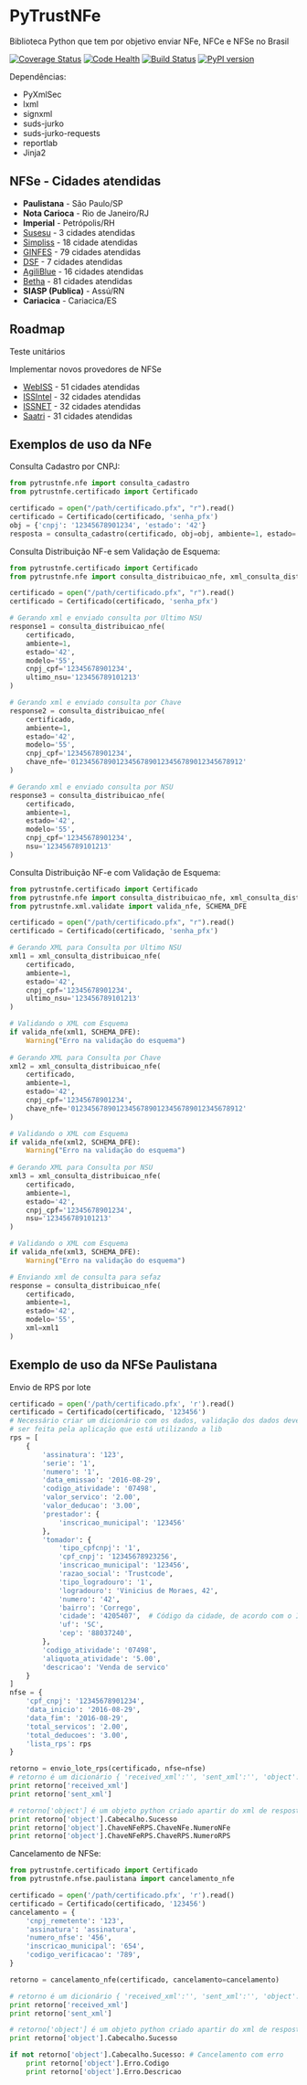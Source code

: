 # PyTrustNFe
Biblioteca Python que tem por objetivo enviar NFe, NFCe e NFSe no Brasil

[![Coverage Status](https://coveralls.io/repos/danimaribeiro/PyTrustNFe/badge.svg?branch=master3)](https://coveralls.io/r/danimaribeiro/PyTrustNFe?branch=master3)
[![Code Health](https://landscape.io/github/danimaribeiro/PyTrustNFe/master3/landscape.svg?style=flat)](https://landscape.io/github/danimaribeiro/PyTrustNFe/master3)
[![Build Status](https://travis-ci.org/danimaribeiro/PyTrustNFe.svg?branch=master3)](https://travis-ci.org/danimaribeiro/PyTrustNFe)
[![PyPI version](https://badge.fury.io/py/PyTrustNFe3.svg)](https://badge.fury.io/py/PyTrustNFe3)

Dependências:
* PyXmlSec
* lxml
* signxml
* suds-jurko
* suds-jurko-requests
* reportlab
* Jinja2


NFSe - Cidades atendidas
-----------------------------
* **Paulistana** - São Paulo/SP
* **Nota Carioca** - Rio de Janeiro/RJ
* **Imperial** - Petrópolis/RH
* [Susesu](cidades/susesu.md) - 3 cidades atendidas
* [Simpliss](cidades/simpliss.md) - 18 cidade atendidas
* [GINFES](cidaes/ginfes.md) - 79 cidades atendidas
* [DSF](cidades/dsf.md) - 7 cidades atendidas
* [AgiliBlue](cidades/agiliblue.md) - 16 cidades atendidas
* [Betha](cidades/betha.md) - 81 cidades atendidas 
* **SIASP (Publica)** - Assú/RN
* **Cariacica** - Cariacica/ES

Roadmap
--------------
Teste unitários

Implementar novos provedores de NFSe
* [WebISS](cidades/webiss.md) - 51 cidades atendidas
* [ISSIntel](cidades/issintel.md) - 32 cidades atendidas
* [ISSNET](cidades/issnet.md) - 32 cidades atendidas
* [Saatri](cidades/saatri.md) - 31 cidades atendidas


Exemplos de uso da NFe
-----------------------------

Consulta Cadastro por CNPJ:

```python
from pytrustnfe.nfe import consulta_cadastro
from pytrustnfe.certificado import Certificado

certificado = open("/path/certificado.pfx", "r").read()
certificado = Certificado(certificado, 'senha_pfx')
obj = {'cnpj': '12345678901234', 'estado': '42'}
resposta = consulta_cadastro(certificado, obj=obj, ambiente=1, estado='42')
```
Consulta Distribuição NF-e sem Validação de Esquema:
```python
from pytrustnfe.certificado import Certificado
from pytrustnfe.nfe import consulta_distribuicao_nfe, xml_consulta_distribuicao_nfe

certificado = open("/path/certificado.pfx", "r").read()
certificado = Certificado(certificado, 'senha_pfx')

# Gerando xml e enviado consulta por Ultimo NSU
response1 = consulta_distribuicao_nfe(
    certificado,
    ambiente=1,
    estado='42',
    modelo='55',
    cnpj_cpf='12345678901234',
    ultimo_nsu='123456789101213'
)

# Gerando xml e enviado consulta por Chave
response2 = consulta_distribuicao_nfe(
    certificado,
    ambiente=1,
    estado='42',
    modelo='55',
    cnpj_cpf='12345678901234',
    chave_nfe='012345678901234567890123456789012345678912'
)

# Gerando xml e enviado consulta por NSU
response3 = consulta_distribuicao_nfe(
    certificado,
    ambiente=1,
    estado='42',
    modelo='55',
    cnpj_cpf='12345678901234',
    nsu='123456789101213'
)
```

Consulta Distribuição NF-e com Validação de Esquema:
```python
from pytrustnfe.certificado import Certificado
from pytrustnfe.nfe import consulta_distribuicao_nfe, xml_consulta_distribuicao_nfe
from pytrustnfe.xml.validate import valida_nfe, SCHEMA_DFE

certificado = open("/path/certificado.pfx", "r").read()
certificado = Certificado(certificado, 'senha_pfx')

# Gerando XML para Consulta por Ultimo NSU
xml1 = xml_consulta_distribuicao_nfe(
    certificado,
    ambiente=1,
    estado='42',
    cnpj_cpf='12345678901234',
    ultimo_nsu='123456789101213'
)

# Validando o XML com Esquema
if valida_nfe(xml1, SCHEMA_DFE):
    Warning("Erro na validação do esquema")
    
# Gerando XML para Consulta por Chave
xml2 = xml_consulta_distribuicao_nfe(
    certificado,
    ambiente=1,
    estado='42',
    cnpj_cpf='12345678901234',
    chave_nfe='012345678901234567890123456789012345678912'
)

# Validando o XML com Esquema
if valida_nfe(xml2, SCHEMA_DFE):
    Warning("Erro na validação do esquema")
    
# Gerando XML para Consulta por NSU
xml3 = xml_consulta_distribuicao_nfe(
    certificado,
    ambiente=1,
    estado='42',
    cnpj_cpf='12345678901234',
    nsu='123456789101213'
)

# Validando o XML com Esquema
if valida_nfe(xml3, SCHEMA_DFE):
    Warning("Erro na validação do esquema")

# Enviando xml de consulta para sefaz
response = consulta_distribuicao_nfe(
    certificado,
    ambiente=1,
    estado='42',
    modelo='55',
    xml=xml1
)
```

Exemplo de uso da NFSe Paulistana
---------------------------------

Envio de RPS por lote

```python
certificado = open('/path/certificado.pfx', 'r').read()
certificado = Certificado(certificado, '123456')
# Necessário criar um dicionário com os dados, validação dos dados deve
# ser feita pela aplicação que está utilizando a lib
rps = [
    {
        'assinatura': '123',
        'serie': '1',
        'numero': '1',
        'data_emissao': '2016-08-29',
        'codigo_atividade': '07498',
        'valor_servico': '2.00',
        'valor_deducao': '3.00',
        'prestador': {
            'inscricao_municipal': '123456'
        },
        'tomador': {
            'tipo_cpfcnpj': '1',
            'cpf_cnpj': '12345678923256',
            'inscricao_municipal': '123456',
            'razao_social': 'Trustcode',
            'tipo_logradouro': '1',
            'logradouro': 'Vinicius de Moraes, 42',
            'numero': '42',
            'bairro': 'Corrego',
            'cidade': '4205407',  # Código da cidade, de acordo com o IBGE
            'uf': 'SC',
            'cep': '88037240',
        },
        'codigo_atividade': '07498',
        'aliquota_atividade': '5.00',
        'descricao': 'Venda de servico'
    }
]
nfse = {
    'cpf_cnpj': '12345678901234',
    'data_inicio': '2016-08-29',
    'data_fim': '2016-08-29',
    'total_servicos': '2.00',
    'total_deducoes': '3.00',
    'lista_rps': rps
}

retorno = envio_lote_rps(certificado, nfse=nfse)
# retorno é um dicionário { 'received_xml':'', 'sent_xml':'', 'object': object() }
print retorno['received_xml']
print retorno['sent_xml']

# retorno['object'] é um objeto python criado apartir do xml de resposta
print retorno['object'].Cabecalho.Sucesso
print retorno['object'].ChaveNFeRPS.ChaveNFe.NumeroNFe
print retorno['object'].ChaveNFeRPS.ChaveRPS.NumeroRPS
```


Cancelamento de NFSe:

```python
from pytrustnfe.certificado import Certificado
from pytrustnfe.nfse.paulistana import cancelamento_nfe

certificado = open('/path/certificado.pfx', 'r').read()
certificado = Certificado(certificado, '123456')
cancelamento = {
    'cnpj_remetente': '123',
    'assinatura': 'assinatura',
    'numero_nfse': '456',
    'inscricao_municipal': '654',
    'codigo_verificacao': '789',
}

retorno = cancelamento_nfe(certificado, cancelamento=cancelamento)

# retorno é um dicionário { 'received_xml':'', 'sent_xml':'', 'object': object() }
print retorno['received_xml']
print retorno['sent_xml']

# retorno['object'] é um objeto python criado apartir do xml de resposta
print retorno['object'].Cabecalho.Sucesso

if not retorno['object'].Cabecalho.Sucesso: # Cancelamento com erro
    print retorno['object'].Erro.Codigo
    print retorno['object'].Erro.Descricao
```
